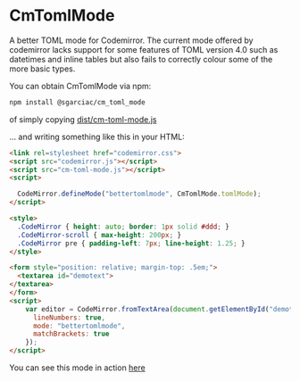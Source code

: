 # CmTomlMode

A better TOML mode for Codemirror. The current mode offered by codemirror lacks
support for some features of TOML version 4.0 such as datetimes and inline
tables but also fails to correctly colour some of the more basic types.

You can obtain CmTomlMode via npm:

```bash
npm install @sgarciac/cm_toml_mode
```

of simply copying 
[dist/cm-toml-mode.js](https://raw.githubusercontent.com/sgarciac/cm-toml-mode/master/dist/cm-toml-mode.js)

 ... and writing something like this in your HTML:

```html
<link rel=stylesheet href="codemirror.css">
<script src="codemirror.js"></script>
<script src="cm-toml-mode.js"></script>
<script>

  CodeMirror.defineMode("bettertomlmode", CmTomlMode.tomlMode);
</script>

<style>
  .CodeMirror { height: auto; border: 1px solid #ddd; }
  .CodeMirror-scroll { max-height: 200px; }
  .CodeMirror pre { padding-left: 7px; line-height: 1.25; }
</style>

<form style="position: relative; margin-top: .5em;">
  <textarea id="demotext">
</textarea>
</form>
<script>
    var editor = CodeMirror.fromTextArea(document.getElementById("demotext"), {
      lineNumbers: true,
      mode: "bettertomlmode",
      matchBrackets: true
    });
</script>

```

You can see this mode in action [here](https://sgarciac.github.io/cm-toml-mode/)


